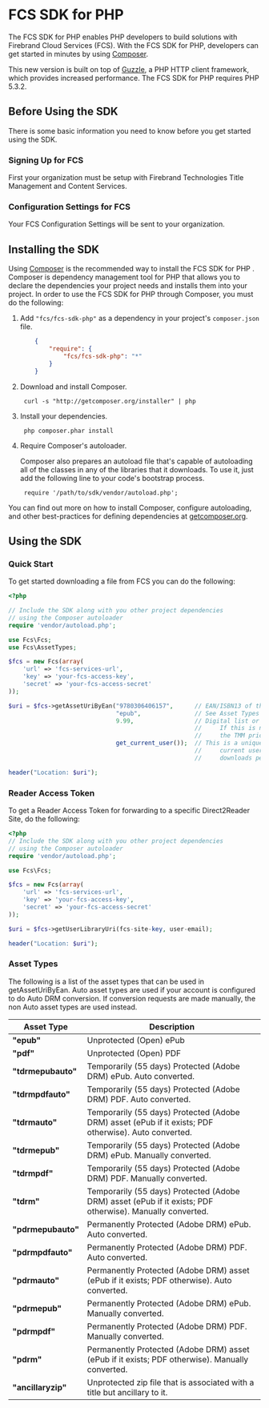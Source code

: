 # FCS SDK for PHP

The FCS SDK for PHP enables PHP developers to build solutions with Firebrand Cloud Services (FCS).
With the FCS SDK for PHP, developers can get started in minutes by using [Composer](http://getcomposer.org).

This new version is built on top of [Guzzle](http://guzzlephp.org), a PHP HTTP client
framework, which provides increased performance.  The FCS SDK for PHP requires PHP 5.3.2.

## Before Using the SDK

There is some basic information you need to know before you get started using the SDK.

### Signing Up for FCS

First your organization must be setup with Firebrand Technologies Title Management and
Content Services.

### Configuration Settings for FCS

Your FCS Configuration Settings will be sent to your organization.

## Installing the SDK

Using [Composer](http://getcomposer.org) is the recommended way to install the FCS SDK for PHP . Composer is
dependency management tool for PHP that allows you to declare the dependencies your project needs and installs them into
your project. In order to use the FCS SDK for PHP through Composer, you must do the following:

1. Add `"fcs/fcs-sdk-php"` as a dependency in your project's `composer.json` file.

    ```json
        {
            "require": {
                "fcs/fcs-sdk-php": "*"
            }
        }
    ```

1. Download and install Composer.

        curl -s "http://getcomposer.org/installer" | php

1. Install your dependencies.

        php composer.phar install

1. Require Composer's autoloader.

    Composer also prepares an autoload file that's capable of autoloading all of the classes in any of the libraries that
    it downloads. To use it, just add the following line to your code's bootstrap process.

        require '/path/to/sdk/vendor/autoload.php';

You can find out more on how to install Composer, configure autoloading, and other best-practices for defining
dependencies at [getcomposer.org](http://getcomposer.org).

## Using the SDK

### Quick Start

To get started downloading a file from FCS you can do the following:

```php
<?php

// Include the SDK along with you other project dependencies
// using the Composer autoloader
require 'vendor/autoload.php';

use Fcs\Fcs;
use Fcs\AssetTypes;

$fcs = new Fcs(array(
    'url' => 'fcs-services-url',
    'key' => 'your-fcs-access-key',
    'secret' => 'your-fcs-access-secret'
));

$uri = $fcs->getAssetUriByEan("9780306406157",      // EAN/ISBN13 of the book to download
                              "epub",               // See Asset Types below
                              9.99,                 // Digital list or sales price
                                                    //     If this is null or "",
                                                    //     the TMM price will be used
                              get_current_user());  // This is a unique id or name of the
                                                    //     current user.  Used to determine
                                                    //     downloads per user.

header("Location: $uri");
```

### Reader Access Token

To get a Reader Access Token for forwarding to a specific Direct2Reader Site, do the following:

```php
<?php
// Include the SDK along with you other project dependencies
// using the Composer autoloader
require 'vendor/autoload.php';

use Fcs\Fcs;

$fcs = new Fcs(array(
    'url' => 'fcs-services-url',
    'key' => 'your-fcs-access-key',
    'secret' => 'your-fcs-access-secret'
));

$uri = $fcs->getUserLibraryUri(fcs-site-key, user-email);

header("Location: $uri");
```

### Asset Types
The following is a list of the asset types that can be used in getAssetUriByEan.  Auto asset types are used if your account is configured to do Auto DRM conversion.  If conversion requests are made manually, the non Auto asset types are used instead.

Asset Type|Description
----------|-----------
**"epub"**|Unprotected (Open) ePub
**"pdf"**|Unprotected (Open) PDF
**"tdrmepubauto"**|Temporarily (55 days) Protected (Adobe DRM) ePub.  Auto converted.
**"tdrmpdfauto"**|Temporarily (55 days) Protected (Adobe DRM) PDF.  Auto converted.
**"tdrmauto"**|Temporarily (55 days) Protected (Adobe DRM) asset (ePub if it exists; PDF otherwise).  Auto converted.
**"tdrmepub"**|Temporarily (55 days) Protected (Adobe DRM) ePub.  Manually converted.
**"tdrmpdf"**|Temporarily (55 days) Protected (Adobe DRM) PDF.  Manually converted.
**"tdrm"**|Temporarily (55 days) Protected (Adobe DRM) asset (ePub if it exists; PDF otherwise).  Manually converted.
**"pdrmepubauto"**|Permanently Protected (Adobe DRM) ePub.  Auto converted.
**"pdrmpdfauto"**|Permanently Protected (Adobe DRM) PDF.  Auto converted.
**"pdrmauto"**|Permanently Protected (Adobe DRM) asset (ePub if it exists; PDF otherwise).  Auto converted.
**"pdrmepub"**|Permanently Protected (Adobe DRM) ePub.  Manually converted.
**"pdrmpdf"**|Permanently Protected (Adobe DRM) PDF.  Manually converted.
**"pdrm"**|Permanently Protected (Adobe DRM) asset (ePub if it exists; PDF otherwise).  Manually converted.
**"ancillaryzip"**|Unprotected zip file that is associated with a title but ancillary to it.
